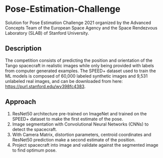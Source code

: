 # Pose-Estimation-Challenge
Solution for Pose Estimation Challenge 2021 organized by the Advanced Concepts Team of the European Space Agency and the Space Rendezvous Laboratory (SLAB) of Stanford University.

## Description
The competition consists of predicting the position and orientation of the Tango spacecraft in realistic images while only being provided with labels from computer generated examples. The SPEED+ dataset used to train the ML models is composed of 60,000 labeled synthetic images and 9,531 unlabeled real images, and can be downloaded from here: https://purl.stanford.edu/wv398fc4383.

## Approach
1. ResNet50 architecture pre-trained on ImageNet and trained on the SPEED+ dataset to make the first estimate of the pose.
2. Image segmentation with Convolutional Neural Networks (CNNs) to detect the spacecraft.
3. With Camera Matrix, distortion parameters, centroid coordinates and ResNet50 prediction make a second estimate of the position.
4. Project spacecraft into image and validate against the segmented image to find optimum pose.

